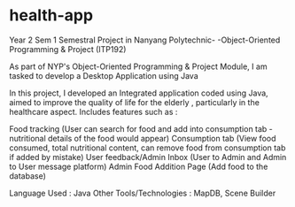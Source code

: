 # health-app
Year 2 Sem 1 Semestral Project in Nanyang Polytechnic- -Object-Oriented Programming & Project (ITP192)

As part of NYP's Object-Oriented Programming & Project Module, I am tasked to develop a Desktop Application using Java

In this project, I developed an Integrated application coded using Java, aimed to improve the quality of life for the elderly , particularly in the healthcare aspect. Includes features such as :

Food tracking (User can search for food and add into consumption tab - nutritional details of the food would appear)
Consumption tab (View food consumed, total nutritional content, can remove food from consumption tab if added by mistake)
User feedback/Admin Inbox (User to Admin and Admin to User message platform)
Admin Food Addition Page (Add food to the database)

Language Used : Java Other Tools/Technologies : MapDB, Scene Builder
